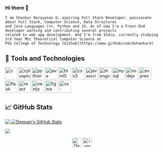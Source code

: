 ### Hi there 👋
    I am Shankar Narayanan D, aspiring Full Stack Developer, passionate about Full Stack, Computer Science, Data Structures
    and Core Languages C++, Python and JS. As of now I'm a Front-End developer working and contributing several projects
    related to web app development. And I'm from India, currently studying 3rd Year MSc Theoretical Computer Science at 
    PSG College of Technology [Github](https://www.github/com/dshankar4)

## &#x1F527; Tools and Technologies

<p align="left">
<img src="https://devicons.github.io/devicon/devicon.git/icons/c/c-original.svg" alt="c" width="40" height="40"/> 
<img src="https://devicons.github.io/devicon/devicon.git/icons/cplusplus/cplusplus-original.svg" alt="cplusplus" width="40" height="40"/> 
<img src="https://devicons.github.io/devicon/devicon.git/icons/python/python-original.svg" alt="python" width="40" height="40"/>
<img src="https://devicons.github.io/devicon/devicon.git/icons/java/java-original-wordmark.svg" alt="java" width="40" height="40"/>
<img src="https://devicons.github.io/devicon/devicon.git/icons/html5/html5-original-wordmark.svg" alt="html5" width="40" height="40"/>
<img src="https://devicons.github.io/devicon/devicon.git/icons/css3/css3-original-wordmark.svg" alt="css3" width="40" height="40"/>
<img src="https://devicons.github.io/devicon/devicon.git/icons/javascript/javascript-original.svg" alt="javascript" width="40" height="40"/>
<img src="https://devicons.github.io/devicon/devicon.git/icons/mongodb/mongodb-original-wordmark.svg" alt="mongodb" width="40" height="40"/>
<img src="https://devicons.github.io/devicon/devicon.git/icons/mysql/mysql-original-wordmark.svg" alt="mysql" width="40" height="40"/>
<img src="https://devicons.github.io/devicon/devicon.git/icons/nodejs/nodejs-original-wordmark.svg" alt="nodejs" width="40" height="40"/>
<img src="https://devicons.github.io/devicon/devicon.git/icons/express/express-original-wordmark.svg" alt="express" width="40" height="40"/>
<img src="https://www.vectorlogo.zone/logos/pocoo_flask/pocoo_flask-icon.svg" alt="flask" width="40" height="40"/>
<img src="https://devicons.github.io/devicon/devicon.git/icons/react/react-original-wordmark.svg" alt="react" width="40" height="40"/>
<img src="https://cdn.worldvectorlogo.com/logos/nextjs-3.svg" alt="nextjs" width="40" height="40"/>
<img src="https://www.vectorlogo.zone/logos/figma/figma-icon.svg" alt="figma" width="40" height="40"/>
<img src="https://devicons.github.io/devicon/devicon.git/icons/visualstudio/visualstudio-plain.svg" alt="vs-code" width="40" height="40"/>
</p>


## &#x1f4c8; GitHub Stats

<a href="https://github.com/dshankar4/dshankar4">
  <img align="center" src="https://github-readme-stats.vercel.app/api/top-langs/?username=dshankar4&hide=java,html&title_color=ffffff&text_color=c9cacc&icon_color=2bbc8a&bg_color=1d1f21" />
</a>
<a href="https://github.com/dshankar4/dshankar4">
  <img align="center" src="https://github-readme-stats.vercel.app/api?username=dshankar4&show_icons=true&line_height=27&count_private=true&title_color=ffffff&text_color=c9cacc&icon_color=2bbc8a&bg_color=1d1f21" alt="Deepan's GitHub Stats" />
</a>



<!-- links to your social media accounts -->

[1]: https://github.com/dshanakr4
[2]: https://www.linkedin.com/in/shankar-narayanan-d-8b110b17b/


![](https://komarev.com/ghpvc/?username=dshankar4&color=yellow)

<p align="center">
<a href="https://www.linkedin.com/in/shankar-narayanan-d-8b110b17b/" target="blank"><img align="center" src="https://cdn.jsdelivr.net/npm/simple-icons@3.0.1/icons/linkedin.svg" alt="Deepan" height="30" width="30" /></a>
<a href="https://www.instagram.com/shankar_danasekaran/" target="blank"><img align="center" src="https://cdn.jsdelivr.net/npm/simple-icons@3.0.1/icons/instagram.svg" alt="iamdeepann" height="30" width="30" /></a>
</p>
